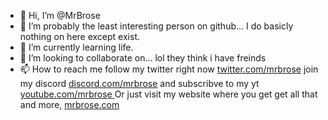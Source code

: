 - 👋 Hi, I’m @MrBrose
- 👀 I’m probably the least interesting person on github... I do basicly nothing on here except exist.
- 🌱 I’m currently learning life.
- 💞️ I’m looking to collaborate on... lol they think i have freinds 
- 📫 How to reach me follow my twitter right now [twitter.com/mrbrose](https://twitter.com/MrBrose_) join my discord [discord.com/mrbrose](https://discord.com/invite/GZZY25hFUB) and subscribve to my yt [youtube.com/mrbrose ](https://www.youtube.com/channel/UCgxVP8XTnJpFNIFX-nDg9eA)
Or just visit my website where you get get all that and more, [mrbrose.com](https://mrbrose.github.io/)

<!---
MrBrose/MrBrose is a ✨ special ✨ repository because its `README.md` (this file) appears on your GitHub profile.
You can click the Preview link to take a look at your changes.
--->
